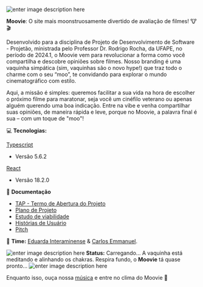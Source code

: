 ![enter image description here](https://i.imgur.com/WpVAJJQ.png)

**Moovie**: O site mais moonstruosamente divertido de avaliação de filmes! 🐮🎬

Desenvolvido para a disciplina de Projeto de Desenvolvimento de Software - Projetão, ministrada pelo Professor Dr. Rodrigo Rocha, da UFAPE, no período de 2024.1, o Moovie vem para revolucionar a forma como você compartilha e descobre opiniões sobre filmes. Nosso branding é uma vaquinha simpática (sim, vaquinhas são o novo hype!) que traz todo o charme com o seu “moo”, te convidando para explorar o mundo cinematográfico com estilo.

Aqui, a missão é simples: queremos facilitar a sua vida na hora de escolher o próximo filme para maratonar, seja você um cinéfilo veterano ou apenas alguém querendo uma boa indicação. Entre na vibe e venha compartilhar suas opiniões, de maneira rápida e leve, porque no Moovie, a palavra final é sua – com um toque de "moo"!

💻 **Tecnologias:**

[Typescript](https://www.typescriptlang.org/)
- Versão 5.6.2
  
[React](https://react.dev/)
- Versão 18.2.0


📄 **Documentação**

- [TAP - Termo de Abertura do Projeto](https://docs.google.com/document/d/1lVQqhjq-cl6i5v0ukWfUHbYzI-AIjCXJPYVw1qNxDZ8/edit?usp=sharing)
- [Plano de Projeto](https://docs.google.com/document/d/18Im7MB38K2nT3fLtGt-MSjApviPGOJ9p/edit?usp=sharing&ouid=106753037854466936119&rtpof=true&sd=true)
- [Estudo de viabilidade](https://docs.google.com/document/d/13dKFB_AMuqkUAFkC2f3AP97yfaGeQGU5/edit?usp=sharing&ouid=106753037854466936119&rtpof=true&sd=true)
- [Histórias de Usuário](https://docs.google.com/document/d/1qwRYtiHcuZEBSfrOoiJzCDMsjAAeQ3-NhBzVFDSTfxY/edit?usp=sharing)
- [Pitch]()

🤝 **Time:** [Eduarda Interaminense](https://github.com/hodeaven) & [Carlos Emmanuel](https://github.com/carlosemmanueldev).

![enter image description here](https://i.imgur.com/sL7dAYU.png)  **Status:**  Carregando...  A vaquinha está meditando e alinhando os chakras. Respira fundo, o **Moovie** tá quase pronto...
![enter image description here](https://i.imgur.com/y3i0zEs.png)

Enquanto isso, ouça nossa [música](https://drive.google.com/file/d/1vSYXyGS6cUadIkYd6mG3ZJS4tAjb4n0D/view?usp=sharing) e entre no clima do Moovie 🎵
